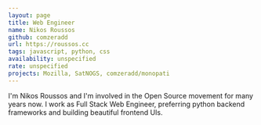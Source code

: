 ```yaml
---
layout: page
title: Web Engineer
name: Nikos Roussos
github: comzeradd
url: https://roussos.cc
tags: javascript, python, css
availability: unspecified
rate: unspecified
projects: Mozilla, SatNOGS, comzeradd/monopati
---
```


I'm Nikos Roussos and I'm involved in the Open Source movement for many years now.
I work as Full Stack Web Engineer, preferring python backend frameworks and building beautiful frontend UIs.
